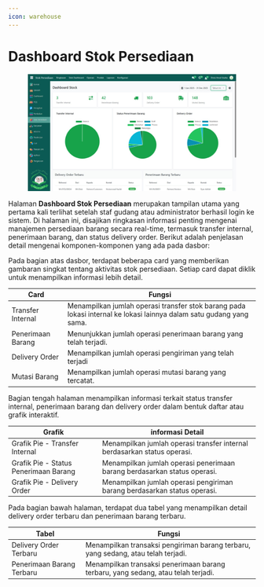 ```yaml
---
icon: warehouse
---
```


# Dashboard Stok Persediaan

<figure><img src="../../.gitbook/assets/image (4).png" alt=""><figcaption></figcaption></figure>

Halaman **Dashboard Stok Persediaan** merupakan tampilan utama yang pertama kali terlihat setelah staf gudang atau administrator berhasil login ke sistem. Di halaman ini, disajikan ringkasan informasi penting mengenai manajemen persediaan barang secara real-time, termasuk transfer internal, penerimaan barang, dan status delivery order. Berikut adalah penjelasan detail mengenai komponen-komponen yang ada pada dasbor:

Pada bagian atas dasbor, terdapat beberapa card yang memberikan gambaran singkat tentang aktivitas stok persediaan. Setiap card dapat diklik untuk menampilkan informasi lebih detail.

| Card              | Fungsi                                                                                                              |
| ----------------- | ------------------------------------------------------------------------------------------------------------------- |
| Transfer Internal | Menampilkan jumlah operasi transfer stok barang pada lokasi internal ke lokasi lainnya dalam satu gudang yang sama. |
| Penerimaan Barang | Menunjukkan jumlah operasi penerimaan barang yang telah terjadi.                                                    |
| Delivery Order    | Menampilkan jumlah operasi pengiriman yang telah terjadi                                                            |
| Mutasi Barang     | Menampilkan jumlah operasi mutasi barang yang tercatat.                                                             |

Bagian tengah halaman menampilkan informasi terkait status transfer internal, penerimaan barang dan delivery order dalam bentuk daftar atau grafik interaktif.

| Grafik                                | informasi Detail                                                         |
| ------------------------------------- | ------------------------------------------------------------------------ |
| Grafik Pie - Transfer Internal        | Menampilkan jumlah operasi transfer internal berdasarkan status operasi. |
| Grafik Pie - Status Penerimaan Barang | Menampilkan jumlah operasi penerimaan barang berdasarkan status operasi. |
| Grafik Pie - Delivery Order           | Menampilkan jumlah operasi pengiriman barang berdasarkan status operasi. |

Pada bagian bawah halaman, terdapat  dua tabel yang menampilkan detail delivery order terbaru dan penerimaan barang terbaru.

| Tabel                     | Fungsi                                                                            |
| ------------------------- | --------------------------------------------------------------------------------- |
| Delivery Order Terbaru    | Menampilkan transaksi pengiriman barang terbaru, yang sedang, atau telah terjadi. |
| Penerimaan Barang Terbaru | Menampilkan transaksi penerimaan barang terbaru, yang sedang, atau telah terjadi. |
